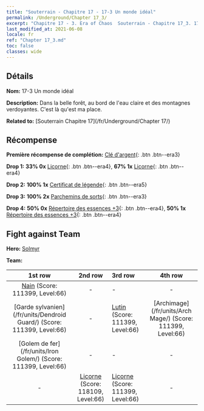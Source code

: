 ```yaml
---
title: "Souterrain - Chapitre 17 - 17-3 Un monde idéal"
permalink: /Underground/Chapter 17_3/
excerpt: "Chapitre 17 - 3. Era of Chaos  Souterrain - Chapitre 17_3. 17-3 Un monde idéal"
last_modified_at: 2021-06-08
locale: fr
ref: "Chapter 17_3.md"
toc: false
classes: wide
---
```


## Détails

 **Nom:** 17-3 Un monde idéal

 **Description:** Dans la belle forêt, au bord de l'eau claire et des montagnes verdoyantes. C'est là qu'est ma place.

 **Related to:** [Souterrain Chapitre 17](/fr/Underground/Chapter 17/)

## Récompense

 **Première récompense de complétion:** [Clé d'argent](/ItemsFR/con_693/){: .btn .btn--era3}

 **Drop 1:** **33% 0x** [Licorne](/ItemsFR/unt_204/){: .btn .btn--era4}, **67% 1x** [Licorne](/ItemsFR/unt_204/){: .btn .btn--era4}

 **Drop 2:** **100% 1x** [Certificat de légende](/ItemsFR/mat_67/){: .btn .btn--era5}

 **Drop 3:** **100% 2x** [Parchemins de sorts](/ItemsFR/con_694/){: .btn .btn--era3}

 **Drop 4:** **50% 0x** [Répertoire des essences +3](/ItemsFR/mat_60/){: .btn .btn--era4}, **50% 1x** [Répertoire des essences +3](/ItemsFR/mat_60/){: .btn .btn--era4}


## Fight against Team
 **Hero:** [Solmyr](/fr/heroes/Solmyr/)

 **Team:**


  | 1st row | 2nd row | 3rd row | 4th row |
  |:----:|:----:|:----|:----:|
  | [Nain](/fr/units/Dwarf/) (Score: 111399, Level:66)  | - | - | - |
  | [Garde sylvanien](/fr/units/Dendroid Guard/) (Score: 111399, Level:66)  | - | [Lutin](/fr/units/Gremlin/) (Score: 111399, Level:66)  | [Archimage](/fr/units/Arch Mage/) (Score: 111399, Level:66)  |
  | [Golem de fer](/fr/units/Iron Golem/) (Score: 111399, Level:66)  | - | - | - |
  | - | [Licorne](/fr/units/Unicorn/) (Score: 118109, Level:66)  | [Licorne](/fr/units/Unicorn/) (Score: 111399, Level:66)  | - |


